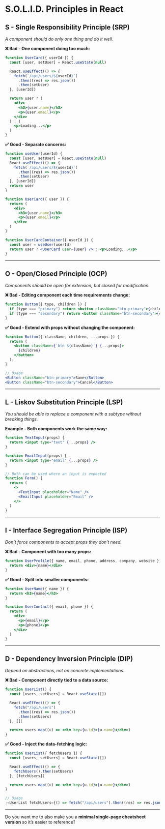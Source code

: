 # S.O.L.I.D. Principles in React

## S - Single Responsibility Principle (SRP)

_A component should do only one thing and do it well._

**❌ Bad - One component doing too much:**

```jsx
function UserCard({ userId }) {
  const [user, setUser] = React.useState(null)

  React.useEffect(() => {
    fetch(`/api/users/${userId}`)
      .then((res) => res.json())
      .then(setUser)
  }, [userId])

  return user ? (
    <div>
      <h3>{user.name}</h3>
      <p>{user.email}</p>
    </div>
  ) : (
    <p>Loading...</p>
  )
}
```

**✅ Good - Separate concerns:**

```jsx
function useUser(userId) {
  const [user, setUser] = React.useState(null)
  React.useEffect(() => {
    fetch(`/api/users/${userId}`)
      .then((res) => res.json())
      .then(setUser)
  }, [userId])
  return user
}

function UserCard({ user }) {
  return (
    <div>
      <h3>{user.name}</h3>
      <p>{user.email}</p>
    </div>
  )
}

function UserCardContainer({ userId }) {
  const user = useUser(userId)
  return user ? <UserCard user={user} /> : <p>Loading...</p>
}
```

---

## O - Open/Closed Principle (OCP)

_Components should be open for extension, but closed for modification._

**❌ Bad - Editing component each time requirements change:**

```jsx
function Button({ type, children }) {
  if (type === "primary") return <button className="btn-primary">{children}</button>
  if (type === "secondary") return <button className="btn-secondary">{children}</button>
}
```

**✅ Good - Extend with props without changing the component:**

```jsx
function Button({ className, children, ...props }) {
  return (
    <button className={`btn ${className}`} {...props}>
      {children}
    </button>
  );
}

// Usage
<Button className="btn-primary">Save</Button>
<Button className="btn-secondary">Cancel</Button>
```

---

## L - Liskov Substitution Principle (LSP)

_You should be able to replace a component with a subtype without breaking things._

**Example - Both components work the same way:**

```jsx
function TextInput(props) {
  return <input type="text" {...props} />
}

function EmailInput(props) {
  return <input type="email" {...props} />
}

// Both can be used where an input is expected
function Form() {
  return (
    <>
      <TextInput placeholder="Name" />
      <EmailInput placeholder="Email" />
    </>
  )
}
```

---

## I - Interface Segregation Principle (ISP)

_Don’t force components to accept props they don’t need._

**❌ Bad - Component with too many props:**

```jsx
function UserProfile({ name, email, phone, address, company, website }) {
  return <div>{name}</div>
}
```

**✅ Good - Split into smaller components:**

```jsx
function UserName({ name }) {
  return <h3>{name}</h3>
}

function UserContact({ email, phone }) {
  return (
    <div>
      <p>{email}</p>
      <p>{phone}</p>
    </div>
  )
}
```

---

## D - Dependency Inversion Principle (DIP)

_Depend on abstractions, not on concrete implementations._

**❌ Bad - Component directly tied to a data source:**

```jsx
function UserList() {
  const [users, setUsers] = React.useState([])

  React.useEffect(() => {
    fetch("/api/users")
      .then((res) => res.json())
      .then(setUsers)
  }, [])

  return users.map((u) => <div key={u.id}>{u.name}</div>)
}
```

**✅ Good - Inject the data-fetching logic:**

```jsx
function UserList({ fetchUsers }) {
  const [users, setUsers] = React.useState([])

  React.useEffect(() => {
    fetchUsers().then(setUsers)
  }, [fetchUsers])

  return users.map((u) => <div key={u.id}>{u.name}</div>)
}

// Usage
;<UserList fetchUsers={() => fetch("/api/users").then((res) => res.json())} />
```

---

Do you want me to also make you a **minimal single-page cheatsheet version** so it’s easier to reference?
